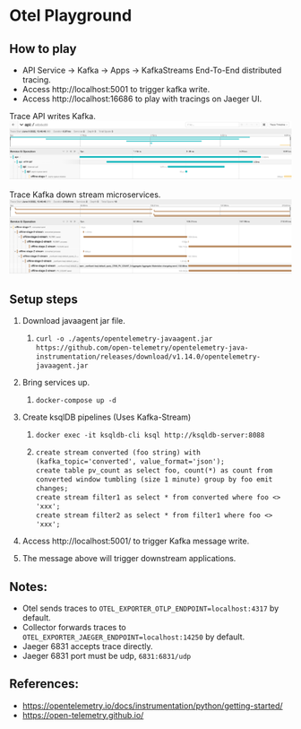 # Otel Playground

## How to play
- API Service -> Kafka -> Apps -> KafkaStreams End-To-End distributed tracing.
- Access http://localhost:5001 to trigger kafka write.
- Access http://localhost:16686 to play with tracings on Jaeger UI.

Trace API writes Kafka.
![TraceOnline](images/trace_online.png)

Trace Kafka down stream microservices.
![TraceOffline](images/trace_offline.png)


## Setup steps

1. Download javaagent jar file.
   1. ```
      curl -o ./agents/opentelemetry-javaagent.jar https://github.com/open-telemetry/opentelemetry-java-instrumentation/releases/download/v1.14.0/opentelemetry-javaagent.jar
      ```
2. Bring services up.
   1. ```
      docker-compose up -d
      ```
3. Create ksqlDB pipelines (Uses Kafka-Stream)
   1. ```
      docker exec -it ksqldb-cli ksql http://ksqldb-server:8088
      ```
   2. ```
      create stream converted (foo string) with (kafka_topic='converted', value_format='json');
      create table pv_count as select foo, count(*) as count from converted window tumbling (size 1 minute) group by foo emit changes;
      create stream filter1 as select * from converted where foo <> 'xxx';
      create stream filter2 as select * from filter1 where foo <> 'xxx';
      ```
      
4. Access http://localhost:5001/ to trigger Kafka message write.
5. The message above will trigger downstream applications.

## Notes:

- Otel sends traces to `OTEL_EXPORTER_OTLP_ENDPOINT=localhost:4317` by default.
- Collector forwards traces to `OTEL_EXPORTER_JAEGER_ENDPOINT=localhost:14250` by default.
- Jaeger 6831 accepts trace directly.
- Jaeger 6831 port must be udp, `6831:6831/udp`

## References:

- https://opentelemetry.io/docs/instrumentation/python/getting-started/
- https://open-telemetry.github.io/